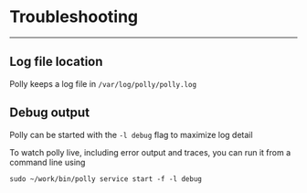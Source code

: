 # Troubleshooting

---

## Log file location

Polly keeps a log file in `/var/log/polly/polly.log`

## Debug output

Polly can be started with the `-l debug` flag to maximize log detail

To watch polly live, including error output and traces, you can run it from a command line using

```shell
sudo ~/work/bin/polly service start -f -l debug
```
